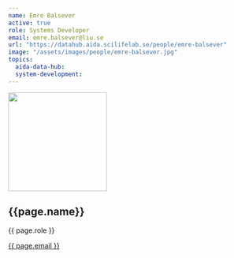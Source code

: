 ```yaml
---
name: Emre Balsever
active: true
role: Systems Developer
email: emre.balsever@liu.se
url: "https://datahub.aida.scilifelab.se/people/emre-balsever"
image: "/assets/images/people/emre-balsever.jpg"
topics:
  aida-data-hub:
  system-development:
---
```

<div class="personContainer">
  <div class="personSub">
  <img  src="{{ page.image }}" alt="" style="width: 200px; cursor: pointer;">
</div>
<div class="personSub">
  <h2>{{page.name}}</h2>
  <p>{{ page.role }}</p>
  <p><a href="{{ page.mailto }}">{{ page.email }}</a></p>
  </div>
</div>
